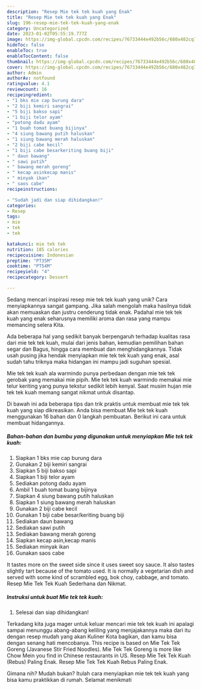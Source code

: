 ```yaml
---
description: "Resep Mie tek tek kuah yang Enak"
title: "Resep Mie tek tek kuah yang Enak"
slug: 196-resep-mie-tek-tek-kuah-yang-enak
category: Uncategorized
date: 2023-01-02T05:55:19.777Z
image: https://img-global.cpcdn.com/recipes/76733444e492b56c/680x482cq70/mie-tek-tek-kuah-foto-resep-utama.jpg
hideToc: false
enableToc: true
enableTocContent: false
thumbnail: https://img-global.cpcdn.com/recipes/76733444e492b56c/680x482cq70/mie-tek-tek-kuah-foto-resep-utama.jpg
cover: https://img-global.cpcdn.com/recipes/76733444e492b56c/680x482cq70/mie-tek-tek-kuah-foto-resep-utama.jpg
author: Admin
authorAv: notfound
ratingvalue: 4.1
reviewcount: 16
recipeingredient:
- "1 bks mie cap burung dara"
- "2 biji kemiri sangrai"
- "5 biji bakso sapi"
- "1 biji telor ayam"
- "potong dadu ayam"
- "1 buah tomat buang bijinya"
- "4 siung bawang putih haluskan"
- "1 siung bawang merah haluskan"
- "2 biji cabe kecil"
- "1 biji cabe besarkeriting buang biji"
- " daun bawang"
- " sawi putih"
- " bawang merah goreng"
- " kecap asinkecap manis"
- " minyak ikan"
- " saos cabe"
recipeinstructions:

- "Sudah jadi dan siap dihidangkan!"
categories:
- Resep
tags:
- mie
- tek
- tek

katakunci: mie tek tek 
nutrition: 185 calories
recipecuisine: Indonesian
preptime: "PT35M"
cooktime: "PT54M"
recipeyield: "4"
recipecategory: Dessert

---
```





Sedang mencari inspirasi resep mie tek tek kuah yang unik? Cara menyiapkannya sangat gampang. Jika salah mengolah maka hasilnya tidak akan memuaskan dan justru cenderung tidak enak. Padahal mie tek tek kuah yang enak seharusnya memiliki aroma dan rasa yang mampu memancing selera Kita.





Ada beberapa hal yang sedikit banyak berpengaruh terhadap kualitas rasa dari mie tek tek kuah, mulai dari jenis bahan, kemudian pemilihan bahan segar dan Bagus, hingga cara membuat dan menghidangkannya. Tidak usah pusing jika hendak menyiapkan mie tek tek kuah yang enak,      asal sudah tahu triknya maka hidangan ini mampu jadi suguhan spesial.














Mie tek tek kuah ala warmindo punya perbedaan dengan mie tek tek gerobak yang memakai mie pipih. Mie tek tek kuah warmindo memakai mie telur keriting yang punya tekstur sedikit lebih kenyal. Saat musim hujan mie tek tek kuah memang sangat nikmat untuk disantap.






Di bawah ini ada beberapa tips dan trik praktis untuk membuat mie tek tek kuah yang siap dikreasikan. Anda bisa membuat Mie tek tek kuah menggunakan 16 bahan dan 0 langkah pembuatan. Berikut ini cara untuk membuat hidangannya.

<!--inarticleads1-->

##### Bahan-bahan dan bumbu yang digunakan untuk menyiapkan Mie tek tek kuah:

1. Siapkan 1 bks mie cap burung dara
1. Gunakan 2 biji kemiri sangrai
1. Siapkan 5 biji bakso sapi
1. Siapkan 1 biji telor ayam
1. Sediakan potong dadu ayam
1. Ambil 1 buah tomat buang bijinya
1. Siapkan 4 siung bawang putih haluskan
1. Siapkan 1 siung bawang merah haluskan
1. Gunakan 2 biji cabe kecil
1. Gunakan 1 biji cabe besar/keriting buang biji
1. Sediakan  daun bawang
1. Sediakan  sawi putih
1. Sediakan  bawang merah goreng
1. Siapkan  kecap asin,kecap manis
1. Sediakan  minyak ikan
1. Gunakan  saos cabe


It tastes more on the sweet side since it uses sweet soy sauce. It also tastes slightly tart because of the tomato used. It is normally a vegetarian dish and served with some kind of scrambled egg, bok choy, cabbage, and tomato. Resep Mie Tek Tek Kuah Sederhana dan Nikmat. 

<!--inarticleads2-->

##### Instruksi untuk buat Mie tek tek kuah:


1. Selesai dan siap dihidangkan!

Terkadang kita juga mager untuk keluar mencari mie tek tek kuah ini apalagi sampai menunggu abang-abang keliling yang menjajakannya maka dari itu dengan resep mudah yang akan Kuliner Kota bagikan, dan kamu bisa dengan senang hati mencobanya. This recipe is based on Mie Tek Tek Goreng (Javanese Stir Fried Noodles). Mie Tek Tek Goreng is more like Chow Mein you find in Chinese restaurants in US. Resep Mie Tek Tek Kuah (Rebus) Paling Enak. Resep Mie Tek Tek Kuah Rebus Paling Enak. 

Gimana nih? Mudah bukan? Itulah cara menyiapkan mie tek tek kuah yang bisa kamu praktikkan di rumah. Selamat menikmati
